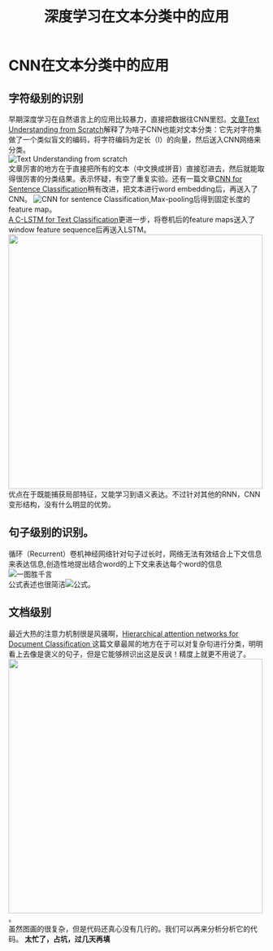 ﻿---
layout: post
title: 深度学习在文本分类中的应用
category: 论文
tags: 机器学习 计算机科学
keywords: 机器学习
description: 
---




# CNN在文本分类中的应用
## 字符级别的识别      
早期深度学习在自然语言上的应用比较暴力，直接把数据往CNN里怼。[文章Text Understanding from Scratch](https://arxiv.org/abs/1502.01710)解释了为啥子CNN也能对文本分类：它先对字符集做了一个类似盲文的编码，将字符编码为定长（l）的向量，然后送入CNN网络来分类。       
![Text Understanding from scratch](https://raw.githubusercontent.com/anxingle/anxingle.github.io/77839987b9aaf5ac1dcc0403874b325513260496/public/img/ML/text_1.png)          
          文章厉害的地方在于直接把所有的文本（中文换成拼音）直接怼进去，然后就能取得很厉害的分类结果。表示怀疑，有空了重复实验。还有一篇文章[CNN for Sentence Classification](https://arxiv.org/abs/1408.5882)稍有改进，把文本进行word embedding后，再送入了CNN。
![CNN for sentence Classification](https://raw.githubusercontent.com/anxingle/anxingle.github.io/77839987b9aaf5ac1dcc0403874b325513260496/public/img/ML/text_2.png),Max-pooling后得到固定长度的feature map。           
[A C-LSTM for Text Classification](https://arxiv.org/abs/1511.08630)更进一步，将卷机后的feature maps送入了window feature sequence后再送入LSTM。<img src="https://raw.githubusercontent.com/anxingle/anxingle.github.io/77839987b9aaf5ac1dcc0403874b325513260496/public/img/ML/text_3.png" width="500">    
优点在于既能捕获局部特征，又能学习到语义表达。不过针对其他的RNN，CNN变形结构，没有什么明显的优势。       
## 句子级别的识别。    
循环（Recurrent）卷机神经网络针对句子过长时，网络无法有效结合上下文信息来表达信息,创造性地提出结合word的上下文来表达每个word的信息 ![一图胜千言](https://raw.githubusercontent.com/anxingle/anxingle.github.io/77839987b9aaf5ac1dcc0403874b325513260496/public/img/ML/text_4.png)        
公式表述也很简洁![公式](https://raw.githubusercontent.com/anxingle/anxingle.github.io/master/public/img/ML/text_6.png)。      
## 文档级别
最近大热的注意力机制很是风骚啊，[Hierarchical attention networks for Document Classification
](https://arxiv.org/abs/1606.02393)这篇文章最屌的地方在于可以对复杂句进行分类，明明看上去像是褒义的句子，但是它能够辨识出这是反讽！精度上就更不用说了。       
<img src="https://raw.githubusercontent.com/anxingle/anxingle.github.io/77839987b9aaf5ac1dcc0403874b325513260496/public/img/ML/text_5.png" width="500">
。    
虽然图画的很复杂，但是代码还真心没有几行的。我们可以再来分析分析它的代码。
**太忙了，占坑，过几天再填**